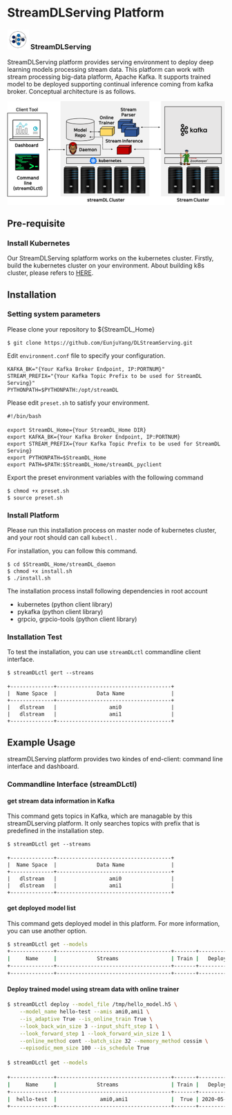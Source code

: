 # StreamDLServing Platform


### <img src="https://github.com/EunjuYang/DLStreamServing/blob/master/img/dlstreamServing_icon.png" alt="drawing" width="50"/>   StreamDLServing 



StreamDLServing platform provides serving environment to deploy deep learning models processing stream data. This platform can work with stream processing big-data platform, Apache Kafka. It supports trained model to be deployed supporting continual inference coming from kafka broker. Conceptual architecture is as follows.



<img align="center" src="https://github.com/EunjuYang/DLStreamServing/blob/master/img/dlstream_platform_overview.png"> 



## Pre-requisite

### Install Kubernetes

Our StreamDLServing splatform works on the kubernetes cluster. Firstly, build the kubernetes cluster on your environment. About building k8s cluster, please refers to [HERE](https://github.com/KAIST-NCL/Accelerator-K8S/wiki/How-to-make-a-k8s-cluster).



## Installation



### Setting system parameters

Please clone your repository to ${StreamDL_Home}

```
$ git clone https://github.com/EunjuYang/DLStreamServing.git
```

Edit `environment.conf` file to specify your configuration.

```
KAFKA_BK="{Your Kafka Broker Endpoint, IP:PORTNUM}"
STREAM_PREFIX="{Your Kafka Topic Prefix to be used for StreamDL Serving}"
PYTHONPATH=$PYTHONPATH:/opt/streamDL
```

Please edit `preset.sh` to satisfy your environment.

```
#!/bin/bash

export StreamDL_Home={Your StreamDL_Home DIR}
export KAFKA_BK={Your Kafka Broker Endpoint, IP:PORTNUM}
export STREAM_PREFIX={Your Kafka Topic Prefix to be used for StreamDL Serving}
export PYTHONPATH=$StreamDL_Home
export PATH=$PATH:$StreamDL_Home/streamDL_pyclient

```

Export the preset environment variables with the following command

```
$ chmod +x preset.sh
$ source preset.sh
```



### Install Platform

Please run this installation process on master node of kubernetes cluster, and your root should can call `kubectl` .

For installation, you can follow this command.

```
$ cd $StreamDL_Home/streamDL_daemon
$ chmod +x install.sh
$ ./install.sh
```



The installation process install following dependencies in root account

- kubernetes (python client library)
- pykafka (python client library)
- grpcio, grpcio-tools (python client library)



### Installation Test

To test the installation, you can use `streamDLctl` commandline client interface.

```
$ streamDLctl gert --streams

+--------------+-------------------------------------+
|  Name Space  |             Data Name               |
+--------------+-------------------------------------+
|   dlstream   |                 ami0                |
|   dlstream   |                 ami1                |
+--------------+-------------------------------------+
```



## Example Usage

streamDLServing platform provides two kindes of end-client: command line interface and dashboard. 



### Commandline Interface (streamDLctl)

#### get stream data information in Kafka

This command gets topics in Kafka, which are managable by this streamDLserving platform. It only searches topics with prefix that is predefined in the installation step. 

```
$ streamDLctl get --streams

+--------------+-------------------------------------+
|  Name Space  |             Data Name               |
+--------------+-------------------------------------+
|   dlstream   |                 ami0                |
|   dlstream   |                 ami1                |
+--------------+-------------------------------------+
```



#### get deployed model list

This command gets deployed model in this platform. For more information, you can use another option.

```bash
$ streamDLctl get --models
+--------------+-------------------------------------+-------+-----------------+
|     Name     |             Streams                 | Train |   Deployed At   |
+--------------+-------------------------------------+-------+-----------------+
+--------------+-------------------------------------+-------+-----------------+
```



#### Deploy trained model using stream data with online trainer

```bash
$ streamDLctl deploy --model_file /tmp/hello_model.h5 \
	--model_name hello-test --amis ami0,ami1 \
	--is_adaptive True --is_online_train True \
	--look_back_win_size 3 --input_shift_step 1 \
	--look_forward_step 1 --look_forward_win_size 1 \
	--online_method cont --batch_size 32 --memory_method cossim \
	--episodic_mem_size 100 --is_schedule True

$ streamDLctl get --models

+--------------+-------------------------------------+-------+-----------------+
|     Name     |             Streams                 | Train |   Deployed At   |
+--------------+-------------------------------------+-------+-----------------+
|  hello-test  |              ami0,ami1              |  True | 2020-05-08 22:27|
+--------------+-------------------------------------+-------+-----------------+
```

